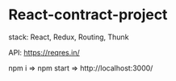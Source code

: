# React-contract-project

stack: React, Redux, Routing, Thunk

API: https://reqres.in/

npm i => npm start => http://localhost:3000/